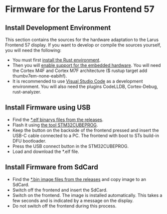 Firmware for the Larus Frontend 57
===

Install Development Environment
---
This section contains the sources for the hardware adaptation to the Larus Frontend 57 display. If you want to develop or compile the sources yourself, you will need the following:
- You must first [install the Rust environment](https://www.rust-lang.org/tools/install). 
- Then you will [enable support for the embedded hardware](https://docs.rust-embedded.org/book/intro/install.html). You will need the Cortex M4F and Cortex M7F architecture ($ rustup target add thumbv7em-none-eabihf).
- It is recommended to use [Visual Studio Code](https://code.visualstudio.com/) as a development environment. You will also need the plugins CodeLLDB, Cortex-Debug, rust-analyzer.

Install Firmware using USB
---
- Find the [*.elf binarys files from the releases](https://github.com/larus-breeze/sw_frontend_rs/releases).
- Flash it using [the tool STM32CUBEPROG](https://www.st.com/en/development-tools/stm32cubeprog.html).
- Keep the button on the backside of the frontend pressed and insert the USB-C cable connected to a PC. The frontend with boot to STs build-in DFU bootloader.
- Press the USB connect button in the STM32CUBEPROG.
- Load and download the *.elf file.


Install Firmware from SdCard
---
- Find the [*.bin image files from the releases](https://github.com/larus-breeze/sw_frontend_rs/releases) and copy image to an SdCard.
- Switch off the frontend and insert the SdCard.
- Switch on the frontend. The image is installed automatically. This takes a few seconds and is indicated by a message on the display. 
- Do not switch off the frontend during this process.
